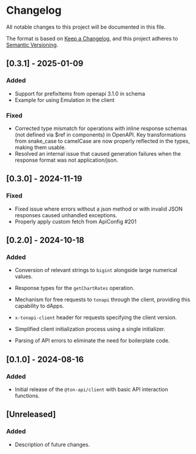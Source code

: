 # Changelog

All notable changes to this project will be documented in this file.

The format is based on [Keep a Changelog](https://keepachangelog.com/en/1.0.0/),
and this project adheres to [Semantic Versioning](https://semver.org/).

## [0.3.1] - 2025-01-09

### Added
- Support for prefixItems from openapi 3.1.0 in schema
- Example for using Emulation in the client

### Fixed
- Corrected type mismatch for operations with inline response schemas (not defined via $ref in components) in OpenAPI. Key transformations from snake_case to camelCase are now properly reflected in the types, making them usable.
- Resolved an internal issue that caused generation failures when the response format was not application/json.

## [0.3.0] - 2024-11-19

### Fixed
- Fixed issue where errors without a json method or with invalid JSON responses caused unhandled exceptions.
- Properly apply custom fetch from ApiConfig #201

## [0.2.0] - 2024-10-18

### Added
- Conversion of relevant strings to `bigint` alongside large numerical values.
- Response types for the `getChartRates` operation.
- Mechanism for free requests to `tonapi` through the client, providing this capability to dApps.
- `x-tonapi-client` header for requests specifying the client version.

- Simplified client initialization process using a single initializer.
- Parsing of API errors to eliminate the need for boilerplate code.

## [0.1.0] - 2024-08-16

### Added
- Initial release of the `@ton-api/client` with basic API interaction functions.

## [Unreleased]

### Added
- Description of future changes.